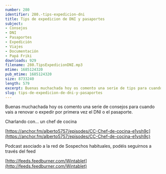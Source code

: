 ```yaml
---
number: 280
identifier: 280.-tips-expedicion-dni
title: Tips de expedicion de DNI y pasaportes
subject:
- Consejos
- DNI
- Pasaportes
- Expedición
- Viajes
- Documentación
- Papá Friki
downloads: 929
filename: 280.TipsExpedicionDNI.mp3
mtime: 1685124320
pub_mtime: 1685124320
size: 8733240
length: 579
excerpt: Buenas muchachada hoy os comento una serie de tips para cuando vais a renovar o expedir por primera vez el DNI o papasportes.
slug: tips-de-expedicion-de-dni-y-pasaportes
---
```

Buenas muchachada hoy os comento una serie de consejos para cuando vais a renovar o expedir por primera vez el DNI o el pasaporte.

Charlando con... un chef de cocina

[https://anchor.fm/alberto5757/episodes/CC-Chef-de-cocina-e1vsh9c](https://anchor.fm/alberto5757/episodes/CC-Chef-de-cocina-e1vsh9c)

Podcast asociado a la red de Sospechos habituales, podéis seguirnos a través del feed

[http://feeds.feedburner.com/Wintablet](http://feeds.feedburner.com/Wintablet)